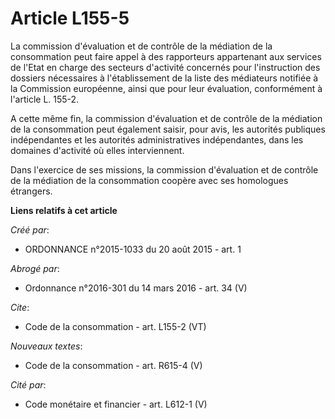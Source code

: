 # Article L155-5

La commission d'évaluation et de contrôle de la médiation de la consommation peut faire appel à des rapporteurs appartenant
aux services de l'Etat en charge des secteurs d'activité concernés pour l'instruction des dossiers nécessaires à
l'établissement de la liste des médiateurs notifiée à la Commission européenne, ainsi que pour leur évaluation, conformément
à l'article L. 155-2. 

A cette même fin, la commission d'évaluation et de contrôle de la médiation de la consommation peut également saisir, pour
avis, les autorités publiques indépendantes et les autorités administratives indépendantes, dans les domaines d'activité où
elles interviennent. 

Dans l'exercice de ses missions, la commission d'évaluation et de contrôle de la médiation de la consommation coopère avec
ses homologues étrangers.

**Liens relatifs à cet article**

_Créé par_:

  - ORDONNANCE n°2015-1033 du 20 août 2015 - art. 1

_Abrogé par_:

  - Ordonnance n°2016-301 du 14 mars 2016 - art. 34 (V)

_Cite_:

  - Code de la consommation - art. L155-2 (VT)

_Nouveaux textes_:

  - Code de la consommation - art. R615-4 (V)

_Cité par_:

  - Code monétaire et financier - art. L612-1 (V)
